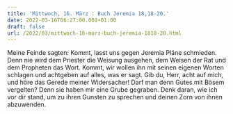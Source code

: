 ```yaml
---
title: 'Mittwoch, 16. März : Buch Jeremia 18,18-20.'
date: 2022-03-16T06:27:00.001+01:00
draft: false
url: /2022/03/mittwoch-16-marz-buch-jeremia-1818-20.html
---
```


Meine Feinde sagten: Kommt, lasst uns gegen Jeremia Pläne schmieden. Denn nie wird dem Priester die Weisung ausgehen, dem Weisen der Rat und dem Propheten das Wort. Kommt, wir wollen ihn mit seinen eigenen Worten schlagen und achtgeben auf alles, was er sagt. Gib du, Herr, acht auf mich, und höre das Gerede meiner Widersacher! Darf man denn Gutes mit Bösem vergelten? Denn sie haben mir eine Grube gegraben. Denk daran, wie ich vor dir stand, um zu ihren Gunsten zu sprechen und deinen Zorn von ihnen abzuwenden.